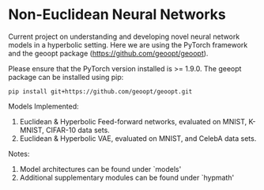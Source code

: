 # Non-Euclidean Neural Networks
Current project on understanding and developing novel neural network models in a hyperbolic setting. Here we are using the PyTorch framework and the geoopt package (https://github.com/geoopt/geoopt). 

Please ensure that the PyTorch version installed is >= 1.9.0. The geeopt package can be installed using pip:
```
pip install git+https://github.com/geoopt/geoopt.git
```

Models Implemented:
1. Euclidean & Hyperbolic Feed-forward networks, evaluated on MNIST, K-MNIST, CIFAR-10 data sets.
2. Euclidean & Hyperbolic VAE, evaluated on MNIST, and CelebA data sets.

Notes:
1. Model architectures can be found under `models'
2. Additional supplementary modules can be found under `hypmath'
